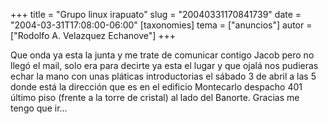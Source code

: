 +++
title = "Grupo linux irapuato"
slug = "20040331170841739"
date = "2004-03-31T17:08:00-06:00"
[taxonomies]
tema = ["anuncios"]
autor = ["Rodolfo A. Velazquez Echanove"]
+++

Que onda ya esta la junta y me trate de comunicar contigo Jacob pero no
llegó el mail, solo era para decirte ya esta el lugar y que ojalá nos
pudieras echar la mano con unas pláticas introductorias el sábado 3 de
abril a las 5 donde está la dirección que es en el edificio Montecarlo
despacho 401 último piso (frente a la torre de cristal) al lado del
Banorte. Gracias me tengo que ir…
